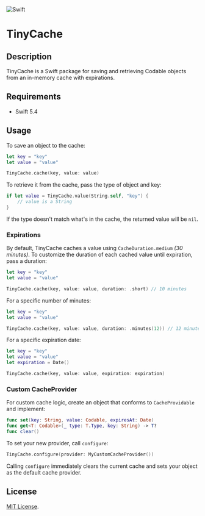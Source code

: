 ![Swift](https://img.shields.io/badge/Swift-5.4-orange.svg)

# TinyCache

## Description

TinyCache is a Swift package for saving and retrieving Codable objects from an in-memory cache with expirations.

## Requirements

- Swift 5.4

## Usage

To save an object to the cache:

```swift
let key = "key"
let value = "value"

TinyCache.cache(key, value: value)
```

To retrieve it from the cache, pass the type of object and key:

```swift
if let value = TinyCache.value(String.self, "key") {
    // value is a String
}
```

If the type doesn't match what's in the cache, the returned value will be `nil`.

### Expirations

By default, TinyCache caches a value using `CacheDuration.medium` _(30 minutes)_. To customize the duration of each cached value until expiration, pass a duration:

```swift
let key = "key"
let value = "value"

TinyCache.cache(key, value: value, duration: .short) // 10 minutes
```

For a specific number of minutes:

```swift
let key = "key"
let value = "value"

TinyCache.cache(key, value: value, duration: .minutes(12)) // 12 minutes
```

For a specific expiration date:

```swift
let key = "key"
let value = "value"
let expiration = Date()

TinyCache.cache(key, value: value, expiration: expiration)
```

### Custom CacheProvider

For custom cache logic, create an object that conforms to `CacheProvidable` and implement:

```swift
func set(key: String, value: Codable, expiresAt: Date)
func get<T: Codable>(_ type: T.Type, key: String) -> T?
func clear()
```

To set your new provider, call `configure`:

```swift
TinyCache.configure(provider: MyCustomCacheProvider())
```

Calling `configure` immediately clears the current cache and sets your object as the default cache provider.

## License

[MIT License](http://opensource.org/licenses/MIT).
